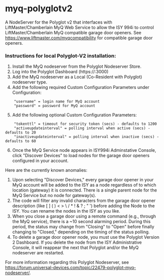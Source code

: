 # myq-polyglotv2
A NodeServer for the Polyglot v2 that interfaces with LiftMaster/Chamberlain MyQ Web Service to allow the ISY 994i to control LiftMaster/Chamberlain MyQ compatible garage door openers. See https://www.liftmaster.com/myqcompatibility for compatible garage door openers.

### Instructions for local Polyglot-V2 installation:

1. Install the MyQ nodeserver from the Polyglot Nodeserver Store.
2. Log into the Polyglot Dashboard (https://<Polyglot Server address>:3000)
3. Add the MyQ nodeserver as a Local (Co-Resident with Polyglot) nodeserver type.
4. Add the following required Custom Configuration Parameters under Configuration:
```
    "username" = login name for MyQ account
    "password" = password for MyQ account
```
5. Add the following optional Custom Configuration Parameters:
```
    "tokenttl" = timeout for security token (secs) - defaults to 1200
    "activeupdateinterval" = polling interval when active (secs) - defaults to 20
    "inactiveupdateinterval" = polling interval when inactive (secs) - defaults to 60
```
6. Once the MyQ Service node appears in ISY994i Adminstative Console, click "Discover Devices" to load nodes for the garage door openers configured in your account.

Here are the currently known anomalies:

1. Upon selecting "Discover Devices," every garage door opener in your MyQ account will be added to the ISY as a node regardless of to which location (gateway) it is connected. There is a single parent node for the MyQ Service but no node for gateway(s).
2. The code will filter any invalid characters from the garage door opener description (like [ ] ( ) < > \ / * ! & ? ; " ') before adding the Node to the ISY. You can rename the nodes in the ISY as you like.
3. When you close a garage door using a remote command (e.g., through the MyQ service), there is a ~10 second alarming period. During this period, the status may change from "Closing" to "Open" before finally changing to "Closed," depending on the timing of the status polling.
4. To delete a garage door opener node, you must use the Polyglot Version 2 Dashboard. If you delete the node from the ISY Administrative Console, it will reappear the next that Polyglot and/or the MyQ nodeserver are restarted.

For more information regarding this Polyglot Nodeserver, see https://forum.universal-devices.com/topic/22479-polyglot-myq-nodeserver/.
